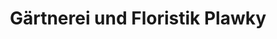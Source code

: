 ---
title: "Gärtnerei und Floristik Plawky"
url: /karlstadt/gaertnerei-und-floristik-plawky/
shop: Blumen
---